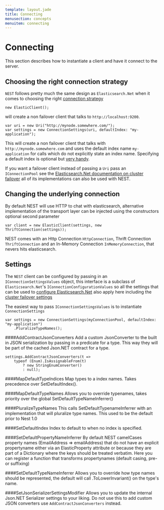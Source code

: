 ```yaml
---
template: layout.jade
title: Connecting
menusection: concepts
menuitem: connecting
---
```



# Connecting
This section describes how to instantiate a client and have it connect to the server.

## Choosing the right connection strategy

`NEST` follows pretty much the same design as `Elasticsearch.Net` when it comes to choosing 
the right [connection strategy](/elasticsearch-net/connecting.html)

    new ElasticClient();

will create a non failover client that talks to `http://localhost:9200`.

    var uri = new Uri("http://mynode.somewhere.com/");
    var settings = new ConnectionSettings(uri, defaultIndex: "my-application");

This will create a non failover client that talks with `http://mynode.somewhere.com` and uses the default index name `my-application`
 for calls which do not explicitly state an index name. Specifying a default index is optional but [very handy](/nest/type-index-inference).

If you want a failover client instead of passing a `Uri` pass an `IConnectionPool` see the [Elasticsearch.Net documentation on cluster failover](/elasticsearch-net/cluster-failover.html) all of its implementations can also be used with NEST.



## Changing the underlying connection 

By default NEST will use HTTP to chat with elasticsearch, alternative implementation of the transport layer can be injected using the constructors optional second parameter

	var client = new ElasticClient(settings, new ThriftConnection(settings));

NEST comes with an Http Connection `HttpConnection`, Thrift Connection `ThriftConnection` 
and an In-Memory Connection `InMemoryConnection`, that nevers hits elasticsearch.

## Settings

The `NEST` client can be configured by passing in an `IConnectionSettingsValues` object, this interface is a subclass of 
`Elasticsearch.Net`'s `IConnectionConfigurationValues` so all the settings that can be used to 
[configure Elasticsearch.Net](/elasticsearch-net/connection.html) also apply here including the 
[cluster failover settings](/elasticsearch-net/cluster-failover.html)

The easiest way to pass `IConnectionSettingsValues` is to instantiate `ConnectionSettings`

    var settings = new ConnectionSettings(myConnectionPool, defaultIndex: "my-application")
        .PluralizeTypeNames();

####AddContractJsonConverters
Add a custom JsonConverter to the built in JSON serialization by passing
in a predicate for a type.  This way they will be part of the cached Json.NET contract for a type.

    settings.AddContractJsonConverters(t => 
        typeof (Enum).IsAssignableFrom(t) 
            ? new StringEnumConverter() 
            : null);

####MapDefaultTypeIndices
Map types to a index names. Takes precedence over SetDefaultIndex().

####MapDefaultTypeNames
Allows you to override typenames, takes priority over the global SetDefaultTypeNameInferrer()

####PluralizeTypeNames
This calls SetDefaultTypenameInferrer with an implementation that will pluralize
type names. This used to be the default prior to Nest 1.0

####SetDefaultIndex
Index to default to when no index is specified.

####SetDefaultPropertyNameInferrer
By default NEST camelCases property names (EmailAddress => emailAddress)
that do not have an explicit propertyname either via an ElasticProperty attribute
or because they are part of a Dictionary where the keys should be treated verbatim.
Here you can register a function that transforms propertynames (default
casing, pre- or suffixing)

####SetDefaultTypeNameInferrer
Allows you to override how type names should be represented, the default will
call .ToLowerInvariant() on the type's name.

####SetJsonSerializerSettingsModifier
Allows you to update the internal Json.NET Serializer settings to your liking.
Do not use this to add custom JSON converters use `AddContractJsonConverters` instead.

